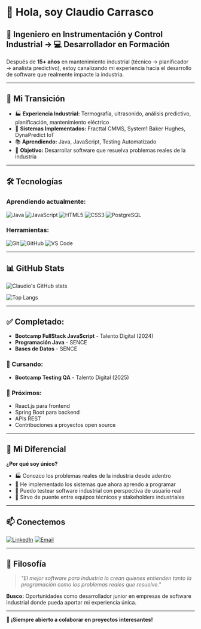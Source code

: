 # 👋 Hola, soy Claudio Carrasco

## 🔧 Ingeniero en Instrumentación y Control Industrial → 💻 Desarrollador en Formación

Después de **15+ años** en mantenimiento industrial (técnico → planificador → analista predictivo), estoy canalizando mi experiencia hacia el desarrollo de software que realmente impacte la industria.

---

## 🚀 Mi Transición

- 🏭 **Experiencia Industrial:** Termografía, ultrasonido, análisis predictivo, planificación, mantenimiento eléctrico
- 💾 **Sistemas Implementados:** Fracttal CMMS, System1 Baker Hughes, DynaPredict IoT  
- 📚 **Aprendiendo:** Java, JavaScript, Testing Automatizado
- 🎯 **Objetivo:** Desarrollar software que resuelva problemas reales de la industria

---

## 🛠️ Tecnologías

### Aprendiendo actualmente:
![Java](https://img.shields.io/badge/Java-ED8B00?style=for-the-badge&logo=java&logoColor=white)
![JavaScript](https://img.shields.io/badge/JavaScript-F7DF1E?style=for-the-badge&logo=javascript&logoColor=black)
![HTML5](https://img.shields.io/badge/HTML5-E34F26?style=for-the-badge&logo=html5&logoColor=white)
![CSS3](https://img.shields.io/badge/CSS3-1572B6?style=for-the-badge&logo=css3&logoColor=white)
![PostgreSQL](https://img.shields.io/badge/PostgreSQL-316192?style=for-the-badge&logo=postgresql&logoColor=white)

### Herramientas:
![Git](https://img.shields.io/badge/GIT-E44C30?style=for-the-badge&logo=git&logoColor=white)
![GitHub](https://img.shields.io/badge/GitHub-100000?style=for-the-badge&logo=github&logoColor=white)
![VS Code](https://img.shields.io/badge/VS_Code-0078D4?style=for-the-badge&logo=visual%20studio%20code&logoColor=white)

---

## 📊 GitHub Stats

![Claudio's GitHub stats](https://github-readme-stats.vercel.app/api?username=claudio-hcn&show_icons=true&theme=dark)

![Top Langs](https://github-readme-stats.vercel.app/api/top-langs/?username=claudio-hcn&layout=compact&theme=dark)

---

## ✅ Completado:
- **Bootcamp FullStack JavaScript** - Talento Digital (2024)
- **Programación Java** - SENCE
- **Bases de Datos** - SENCE

### 🔄 Cursando:
- **Bootcamp Testing QA** - Talento Digital (2025)

### 🎯 Próximos:
- React.js para frontend
- Spring Boot para backend
- APIs REST
- Contribuciones a proyectos open source

---

## 🌟 Mi Diferencial

**¿Por qué soy único?**
- 🏭 Conozco los problemas reales de la industria desde adentro
- 🔧 He implementado los sistemas que ahora aprendo a programar
- 🧪 Puedo testear software industrial con perspectiva de usuario real
- 🌉 Sirvo de puente entre equipos técnicos y stakeholders industriales

---

## 📫 Conectemos

[![LinkedIn](https://img.shields.io/badge/LinkedIn-0077B5?style=for-the-badge&logo=linkedin&logoColor=white)](https://linkedin.com/in/claudio-carrasco-navarrete-55a25181)
[![Email](https://img.shields.io/badge/Email-D14836?style=for-the-badge&logo=gmail&logoColor=white)](mailto:claudio.hcn@outlook.com)

---

## 💭 Filosofía

> *"El mejor software para industria lo crean quienes entienden tanto la programación como los problemas reales que resuelve."*

**Busco:** Oportunidades como desarrollador junior en empresas de software industrial donde pueda aportar mi experiencia única.

---

**🚀 ¡Siempre abierto a colaborar en proyectos interesantes!**
